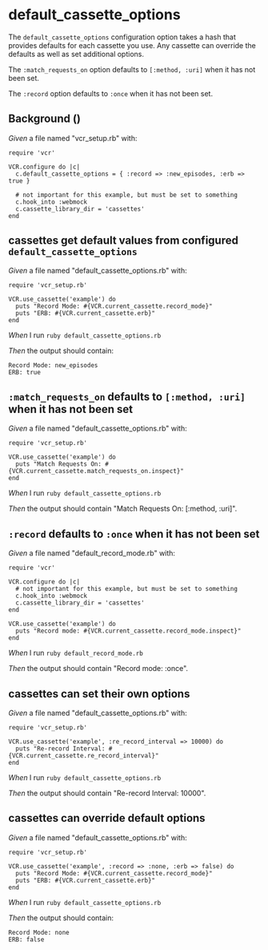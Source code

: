 # default_cassette_options

The `default_cassette_options` configuration option takes a hash
  that provides defaults for each cassette you use.  Any cassette
  can override the defaults as well as set additional options.

  The `:match_requests_on` option defaults to `[:method, :uri]` when
  it has not been set.

  The `:record` option defaults to `:once` when it has not been set.

## Background ()

_Given_ a file named "vcr_setup.rb" with:

```
require 'vcr'

VCR.configure do |c|
  c.default_cassette_options = { :record => :new_episodes, :erb => true }

  # not important for this example, but must be set to something
  c.hook_into :webmock
  c.cassette_library_dir = 'cassettes'
end
```

## cassettes get default values from configured `default_cassette_options`

_Given_ a file named "default_cassette_options.rb" with:

```
require 'vcr_setup.rb'

VCR.use_cassette('example') do
  puts "Record Mode: #{VCR.current_cassette.record_mode}"
  puts "ERB: #{VCR.current_cassette.erb}"
end
```

_When_ I run `ruby default_cassette_options.rb`

_Then_ the output should contain:

```
Record Mode: new_episodes
ERB: true
```

## `:match_requests_on` defaults to `[:method, :uri]` when it has not been set

_Given_ a file named "default_cassette_options.rb" with:

```
require 'vcr_setup.rb'

VCR.use_cassette('example') do
  puts "Match Requests On: #{VCR.current_cassette.match_requests_on.inspect}"
end
```

_When_ I run `ruby default_cassette_options.rb`

_Then_ the output should contain "Match Requests On: [:method, :uri]".

## `:record` defaults to `:once` when it has not been set

_Given_ a file named "default_record_mode.rb" with:

```
require 'vcr'

VCR.configure do |c|
  # not important for this example, but must be set to something
  c.hook_into :webmock
  c.cassette_library_dir = 'cassettes'
end

VCR.use_cassette('example') do
  puts "Record mode: #{VCR.current_cassette.record_mode.inspect}"
end
```

_When_ I run `ruby default_record_mode.rb`

_Then_ the output should contain "Record mode: :once".

## cassettes can set their own options

_Given_ a file named "default_cassette_options.rb" with:

```
require 'vcr_setup.rb'

VCR.use_cassette('example', :re_record_interval => 10000) do
  puts "Re-record Interval: #{VCR.current_cassette.re_record_interval}"
end
```

_When_ I run `ruby default_cassette_options.rb`

_Then_ the output should contain "Re-record Interval: 10000".

## cassettes can override default options

_Given_ a file named "default_cassette_options.rb" with:

```
require 'vcr_setup.rb'

VCR.use_cassette('example', :record => :none, :erb => false) do
  puts "Record Mode: #{VCR.current_cassette.record_mode}"
  puts "ERB: #{VCR.current_cassette.erb}"
end
```

_When_ I run `ruby default_cassette_options.rb`

_Then_ the output should contain:

```
Record Mode: none
ERB: false
```
